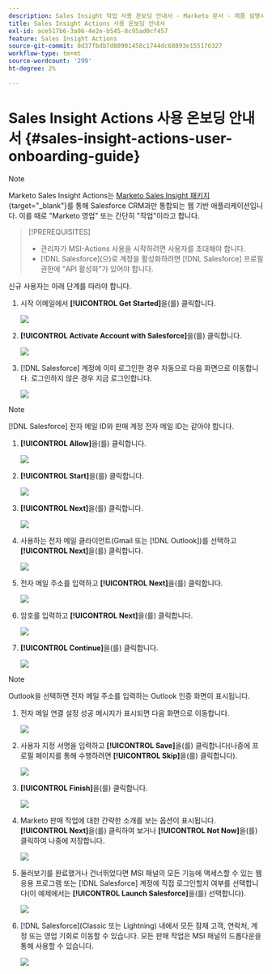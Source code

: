 ```yaml
---
description: Sales Insight 작업 사용 온보딩 안내서 - Marketo 문서 - 제품 설명서
title: Sales Insight Actions 사용 온보딩 안내서
exl-id: ace517b6-3a06-4e2e-b545-8c95ad0cf457
feature: Sales Insight Actions
source-git-commit: 0d37fbdb7d08901458c1744dc68893e155176327
workflow-type: tm+mt
source-wordcount: '299'
ht-degree: 2%

---
```


# Sales Insight Actions 사용 온보딩 안내서 {#sales-insight-actions-user-onboarding-guide}

>[!NOTE]
>
>Marketo Sales Insight Actions는 [Marketo Sales Insight 패키지](/help/marketo/product-docs/marketo-sales-insight/msi-for-salesforce/installation/install-marketo-sales-insight-package-in-salesforce-appexchange.md){target="_blank"}를 통해 Salesforce CRM과만 통합되는 웹 기반 애플리케이션입니다. 이를 때로 &quot;Marketo 영업&quot; 또는 간단히 &quot;작업&quot;이라고 합니다.

>[!PREREQUISITES]
>
>* 관리자가 MSI-Actions 사용을 시작하려면 사용자를 초대해야 합니다.
>* [!DNL Salesforce]&#x200B;(으)로 계정을 활성화하려면 [!DNL Salesforce] 프로필 권한에 &quot;API 활성화&quot;가 있어야 합니다.

신규 사용자는 아래 단계를 따라야 합니다.

1. 시작 이메일에서 **[!UICONTROL Get Started]**&#x200B;을(를) 클릭합니다.

   ![](assets/sales-insight-actions-user-onboarding-guide-1.png)

1. **[!UICONTROL Activate Account with Salesforce]**&#x200B;을(를) 클릭합니다.

   ![](assets/sales-insight-actions-user-onboarding-guide-2.png)

1. [!DNL Salesforce] 계정에 이미 로그인한 경우 자동으로 다음 화면으로 이동합니다. 로그인하지 않은 경우 지금 로그인합니다.

   ![](assets/sales-insight-actions-user-onboarding-guide-3.png)

>[!NOTE]
>
>[!DNL Salesforce] 전자 메일 ID와 판매 계정 전자 메일 ID는 같아야 합니다.

1. **[!UICONTROL Allow]**&#x200B;을(를) 클릭합니다.

   ![](assets/sales-insight-actions-user-onboarding-guide-4.png)

1. **[!UICONTROL Start]**&#x200B;을(를) 클릭합니다.

   ![](assets/sales-insight-actions-user-onboarding-guide-5.png)

1. **[!UICONTROL Next]**&#x200B;을(를) 클릭합니다.

   ![](assets/sales-insight-actions-user-onboarding-guide-6.png)

1. 사용하는 전자 메일 클라이언트(Gmail 또는 [!DNL Outlook])를 선택하고 **[!UICONTROL Next]**&#x200B;을(를) 클릭합니다.

   ![](assets/sales-insight-actions-user-onboarding-guide-7.png)

1. 전자 메일 주소를 입력하고 **[!UICONTROL Next]**&#x200B;을(를) 클릭합니다.

   ![](assets/sales-insight-actions-user-onboarding-guide-8.png)

1. 암호를 입력하고 **[!UICONTROL Next]**&#x200B;을(를) 클릭합니다.

   ![](assets/sales-insight-actions-user-onboarding-guide-9.png)

1. **[!UICONTROL Continue]**&#x200B;을(를) 클릭합니다.

   ![](assets/sales-insight-actions-user-onboarding-guide-10.png)

>[!NOTE]
>
>Outlook을 선택하면 전자 메일 주소를 입력하는 Outlook 인증 화면이 표시됩니다.

1. 전자 메일 연결 설정 성공 메시지가 표시되면 다음 화면으로 이동합니다.

   ![](assets/sales-insight-actions-user-onboarding-guide-11.png)

1. 사용자 지정 서명을 입력하고 **[!UICONTROL Save]**&#x200B;을(를) 클릭합니다(나중에 프로필 페이지를 통해 수행하려면 **[!UICONTROL Skip]**&#x200B;을(를) 클릭합니다).

   ![](assets/sales-insight-actions-user-onboarding-guide-12.png)

1. **[!UICONTROL Finish]**&#x200B;을(를) 클릭합니다.

   ![](assets/sales-insight-actions-user-onboarding-guide-13.png)

1. Marketo 판매 작업에 대한 간략한 소개를 보는 옵션이 표시됩니다. **[!UICONTROL Next]**&#x200B;을(를) 클릭하여 보거나 **[!UICONTROL Not Now]**&#x200B;을(를) 클릭하여 나중에 저장합니다.

   ![](assets/sales-insight-actions-user-onboarding-guide-14.png)

1. 둘러보기를 완료했거나 건너뛰었다면 MSI 패널의 모든 기능에 액세스할 수 있는 웹 응용 프로그램 또는 [!DNL Salesforce] 계정에 직접 로그인할지 여부를 선택합니다(이 예제에서는 **[!UICONTROL Launch Salesforce]**&#x200B;을(를) 선택합니다).

   ![](assets/sales-insight-actions-user-onboarding-guide-15.png)

1. [!DNL Salesforce]&#x200B;(Classic 또는 Lightning) 내에서 모든 잠재 고객, 연락처, 계정 또는 영업 기회로 이동할 수 있습니다. 모든 판매 작업은 MSI 패널의 드롭다운을 통해 사용할 수 있습니다.

   ![](assets/sales-insight-actions-user-onboarding-guide-16.png)
